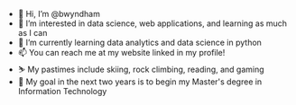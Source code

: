 - 👋 Hi, I’m @bwyndham
- 🧠 I’m interested in data science, web applications, and learning as much as I can
- 🌱 I’m currently learning data analytics and data science in python
- 📫 You can reach me at my website linked in my profile! 
- ⛷️ My pastimes include skiing, rock climbing, reading, and gaming
- 🚀 My goal in the next two years is to begin my Master's degree in Information Technology

